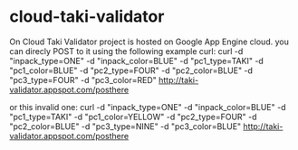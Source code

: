 cloud-taki-validator
====================

On Cloud Taki Validator project is hosted on Google App Engine cloud.
you can direcly POST to it using the following example curl:
curl -d "inpack_type=ONE" -d "inpack_color=BLUE" -d "pc1_type=TAKI" -d "pc1_color=BLUE" -d "pc2_type=FOUR" -d "pc2_color=BLUE" -d "pc3_type=FOUR" -d "pc3_color=RED" http://taki-validator.appspot.com/posthere

or this invalid one:
curl -d "inpack_type=ONE" -d "inpack_color=BLUE" -d "pc1_type=TAKI" -d "pc1_color=YELLOW" -d "pc2_type=FOUR" -d "pc2_color=BLUE" -d "pc3_type=NINE" -d "pc3_color=BLUE" http://taki-validator.appspot.com/posthere



